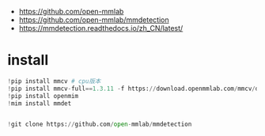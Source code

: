 - https://github.com/open-mmlab
- https://github.com/open-mmlab/mmdetection
- https://mmdetection.readthedocs.io/zh_CN/latest/

# install
```py
!pip install mmcv # cpu版本
!pip install mmcv-full==1.3.11 -f https://download.openmmlab.com/mmcv/dist/cu110/torch1.7.0/index.html
!pip install openmim
!mim install mmdet


!git clone https://github.com/open-mmlab/mmdetection
```